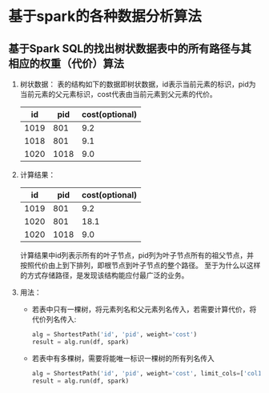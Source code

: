 # 基于spark的各种数据分析算法

## 基于Spark SQL的找出树状数据表中的所有路径与其相应的权重（代价）算法

1. 树状数据：
    表的结构如下的数据即树状数据，id表示当前元素的标识，pid为当前元素的父元素标识，cost代表由当前元素到父元素的代价。

    | id   | pid  | cost(optional) |
    | ---- | ---- | -------------- |
    | 1019 | 801  | 9.2            |
    | 1018 | 801  | 9.1            |
    | 1020 | 1018 | 9.0            |

2. 计算结果：

    | id   | pid  | cost(optional) |
    | ---- | ---- | -------------- |
    | 1019 | 801  | 9.2            |
    | 1020 | 801  | 18.1           |
    | 1020 | 1018 | 9.0            |

    计算结果中id列表示所有的叶子节点，pid列为叶子节点所有的祖父节点，并按照代价由上到下排列，即根节点到叶子节点的整个路径。
    至于为什么以这样的方式存储路径，是发现该结构能应付最广泛的业务。

3. 用法：
    - 若表中只有一棵树，将元素列名和父元素列名传入，若需要计算代价，将代价列名传入:

        ```python
        alg = ShortestPath('id', 'pid', weight='cost')
        result = alg.run(df, spark)
        ```

    - 若表中有多棵树，需要将能唯一标识一棵树的所有列名传入

        ```python
        alg = ShortestPath('id', 'pid', weight='cost', limit_cols=['col1', 'col2',...])
        result = alg.run(df, spark)
        ```